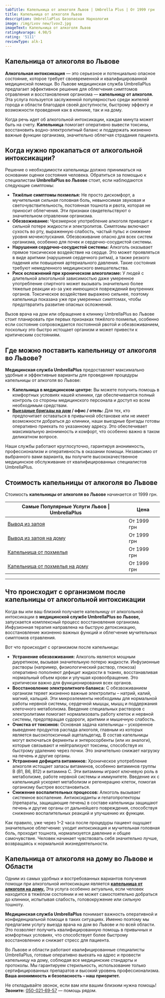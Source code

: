 ```yaml
---
tabTitle: Капельница от алкоголя Львов | Umbrella Plus | От 1999 грн
title: Капельница от алкоголя Львов
description: UmbrellaPlus Безопасная Наркология
image: /img/Lvov new/lvov2.jpg
imageText: Капельница от алкоголя Львов
ratingAvarage: 4.98/5
rating: '5111'
reviewType: alk-1
---
```


## Капельница от алкоголя во Львове

**Алкогольная интоксикация** — это серьезное и потенциально опасное состояние, которое требует своевременной и квалифицированной медицинской помощи. Во Львове медицинская служба UmbrellaPlus предлагает эффективное решение для облегчения симптомов отравления и восстановления организма — **капельницу от алкоголя.** Эта услуга пользуется заслуженной популярностью среди жителей города и области благодаря своей доступности, быстрому эффекту и возможности проведения как в клинике, так и на дому.

Когда речь идет об алкогольной интоксикации, каждая минута может быть на счету. **Капельница** помогает оперативно вывести токсины, восстановить водно-электролитный баланс и поддержать жизненно важные функции организма, значительно облегчая страдания пациента.

## Когда нужно прокапаться от алкогольной интоксикации?

Решение о необходимости капельницы должно приниматься на основании оценки состояния человека. Обратиться за помощью к специалистам **UmbrellaPlus во Львове** стоит, если наблюдаются следующие симптомы:

* **Тяжёлые симптомы похмелья:** Не просто дискомфорт, а мучительная сильная головная боль, невыносимая звуковая и светочувствительность, постоянная тошнота и рвота, которая не приносит облегчения. Эти признаки свидетельствуют о значительном отравлении организма.
* **Обезвоживание:** Чрезмерное употребление алкоголя приводит к сильной потере жидкости и электролитов. Симптомы включают сухость во рту, выраженную слабость, частый пульс и снижение уровня мочеиспускания. Обезвоживание опасно для всех систем организма, особенно для почек и сердечно-сосудистой системы.
* **Нарушения сердечно-сосудистой системы:** Алкоголь оказывает прямое токсическое воздействие на сердце. Это может проявляться в виде аритмии (нарушения сердечного ритма), а также резкого падения или повышения артериального давления. Такие состояния требуют немедленного медицинского вмешательства.
* **Риск осложнений при хроническом алкоголизме:** У людей с длительной алкогольной зависимостью даже умеренное употребление спиртного может вызывать значительно более тяжелые реакции из-за уже имеющихся повреждений внутренних органов. Токсическое воздействие выражено сильнее, поэтому капельница показана уже при умеренных симптомах, чтобы предотвратить развитие опасных осложнений.

Вызов врача на дом или обращение в клинику UmbrellaPlus во Львове стоит планировать при первых признаках тяжёлого похмелья, особенно если состояние сопровождается постоянной рвотой и обезвоживанием, поскольку это быстро истощает организм и может привести к критическим состояниям.

## Где можно поставить капельницу от алкоголя во Львове?

**Медицинская служба UmbrellaPlus** предоставляет максимально удобные и эффективные варианты для проведения процедуры капельницы от алкоголя во Львове:

* **Капельница в медицинском центре:** Вы можете получить помощь в комфортных условиях нашей клиники, где обеспечивается полный контроль со стороны медицинского персонала и доступ ко всем необходимым средствам.
* **[Выездные бригады на дом](https://umbrella-plus.com.ua/lviv/kapelnica_ot_alkogola_na-domy-lvov/) / офис / отель:** Для тех, кто предпочитает оставаться в привычной обстановке или не имеет возможности добраться до клиники, наши выездные бригады готовы оперативно приехать по указанному адресу. Это обеспечивает максимальную анонимность и комфорт, что особенно важно в таком деликатном вопросе.

Наши службы работают круглосуточно, гарантируя анонимность, профессионализм и оперативность в оказании помощи. Независимо от выбранного вами варианта, вы получите высококачественное медицинское обслуживание от квалифицированных специалистов UmbrellaPlus.

## Стоимость капельницы от алкоголя во Львове

Стоимость **капельницы от алкоголя во Львове** начинается от 1999 грн.

| Самые Популярные Услуги Львов \| UmbrellaPlus                        | Цена        |
| -------------------------------------------------------------------- | ----------- |
| [Вывод из запоя](vivod-iz-zapoia-lvov)                               | От 1999 грн |
| [Вывод из запоя на дому](Vivod-iz-zapoia-na-domy-lvov)               | От 1999 грн |
| [Капельница от похмелья](Kapelnica_ot_alkogola_v-lvov)               | От 1999 грн |
| [Капельница от похмелья на дому](Kapelnica_ot_alkogola_na-domy-lvov) | От 1999 грн |

***

## Что происходит с организмом после капельницы от алкогольной интоксикации

Когда вы или ваш близкий получаете капельницу от алкогольной интоксикации в **медицинской службе UmbrellaPlus во Львове,** запускается комплексный процесс восстановления организма. Инфузионная терапия направлена на быструю детоксикацию, восстановление жизненно важных функций и облегчение мучительных симптомов отравления.

Вот что происходит с организмом после капельницы:

* **Устранение обезвоживания:** Алкоголь является мощным диуретиком, вызывая значительную потерю жидкости. Инфузионные растворы (например, физиологический раствор, глюкоза) оперативно пополняют дефицит жидкости в тканях, восстанавливая нормальный объем крови и улучшая кровообращение. Это критически важно для функционирования всех органов.
* **Восстановление электролитного баланса:** С обезвоживанием организм теряет жизненно важные электролиты – натрий, калий, магний, кальций. Эти микроэлементы необходимы для нормальной работы нервной системы, сердечной мышцы, мышц и поддержания клеточного метаболизма. Введение специальных растворов с электролитами помогает нормализовать работу клеток и нервной системы, предотвращая судороги, аритмии и мышечную слабость.
* **Очистка от токсинов:** Основная задача капельницы – ускоренное выведение продуктов распада алкоголя, главным из которых является высокотоксичный ацетальдегид. В состав капельницы могут включаться ферменты и энтеросорбенты (или их аналоги), которые связывают и нейтрализуют токсины, способствуя их быстрому удалению через почки. Это значительно снижает нагрузку на печень и другие органы.
* **Устранение дефицита витаминов:** Хроническое употребление алкоголя истощает запасы витаминов, особенно витаминов группы B (В1, В6, В12) и витамина С. Эти витамины играют ключевую роль в метаболизме, работе нервной системы и иммунитете. Введение их с капельницей ускоряет метаболизм и регенерацию клеток, помогая организму быстрее восстановиться.
* **Снижение воспалительных процессов:** Алкоголь вызывает системное воспаление. Антиоксиданты и гепатопротекторы (препараты, защищающие печень) в составе капельницы защищают печень и другие органы от дальнейшего повреждения, способствуя снижению воспалительных реакций и улучшению их функции.

Как правило, уже через 1–2 часа после процедуры пациент ощущает значительное облегчение: уходит интоксикация и мучительная головная боль, проходит тошнота, нормализуется давление и общее самочувствие. Человек начинает чувствовать себя значительно лучше, возвращаясь к нормальной жизнедеятельности.

## Капельница от алкоголя на дому во Львове и Области

Одним из самых удобных и востребованных вариантов получения помощи при алкогольной интоксикации является **[капельница от алкоголя на дому.](https://umbrella-plus.com.ua/lviv/vivod-iz-zapoia-na-domy-lvov/)** Эта услуга особенно актуальна, если человек находится в тяжёлом состоянии и не может самостоятельно добраться до клиники, испытывая слабость, головокружение или сильную тошноту.

**Медицинская служба UmbrellaPlus** понимает важность оперативной и конфиденциальной помощи в таких ситуациях. Именно поэтому мы предлагаем услугу выезда врача на дом во Львове и по всей области. Это позволяет получить квалифицированную помощь в привычных и комфортных условиях, что способствует более быстрому восстановлению и снижает стресс для пациента.

Во Львове и области работают квалифицированные специалисты UmbrellaPlus, готовые оперативно выехать на адрес и провести капельницу на дому, соблюдая все медицинские стандарты и протоколы. Мы гарантируем стерильность, использование только сертифицированных препаратов и высокий уровень профессионализма. **Ваша анонимность и безопасность – наш приоритет.**

Не откладывайте звонок, если вам или вашим близким нужна помощь!
**Звоните:** [050-021-69-57](tel:0500216957) — помощь рядом.
